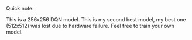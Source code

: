 Quick note:

This is a 256x256 DQN model. This is my second best model, my best one (512x512) was lost due to hardware failure. Feel free to train your own model.
